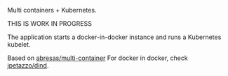 Multi containers + Kubernetes.

THIS IS WORK IN PROGRESS

The application starts a docker-in-docker instance and runs a Kubernetes kubelet.

Based on [abresas/multi-container](https://github.com/abresas/multi-container)
For docker in docker, check [jpetazzo/dind](https://github.com/jpetazzo/dind).
